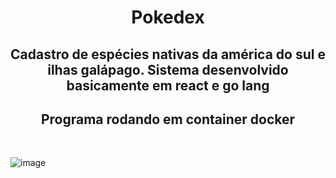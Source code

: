 <h1 align="center">  Pokedex </h1>

<h2 align="center"> Cadastro de espécies nativas da américa do sul e ilhas galápago. Sistema desenvolvido basicamente em react e go lang </h2>

<h2 align="center"> Programa rodando em container docker </h2>
<br>

![image](https://github.com/danielcstock/stock-management-system/assets/108905630/b935a867-6400-47ef-930b-3207763bb12a)

